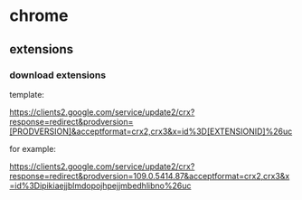 # chrome

## extensions


### download extensions

template:

https://clients2.google.com/service/update2/crx?response=redirect&prodversion=[PRODVERSION]&acceptformat=crx2,crx3&x=id%3D[EXTENSIONID]%26uc

for example:

https://clients2.google.com/service/update2/crx?response=redirect&prodversion=109.0.5414.87&acceptformat=crx2,crx3&x=id%3Dipikiaejjblmdopojhpejjmbedhlibno%26uc